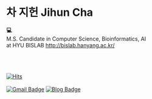 # 차 지헌 Jihun Cha

<strong>💻</strong><br>
M.S. Candidate in Computer Science, Bioinformatics, AI<br>
at HYU BISLAB http://bislab.hanyang.ac.kr/
<br><br>

<br><br>
[![Hits](https://hits.seeyoufarm.com/api/count/incr/badge.svg?url=https%3A%2F%2Fwww.notion.so%2F0a35329add7b4c3091c1421744356f93&count_bg=%23B34AD5&title_bg=%23606060&icon=&icon_color=%23D58B8B&title=Visits&edge_flat=false)](https://hits.seeyoufarm.com)
<br><br>
[![Gmail Badge](https://img.shields.io/badge/Gmail-d14836?style=flat-square&logo=Gmail&logoColor=white&link=mailto:jjuhee0913@gmail.com)](mailto:oadalovelace@gmail.com)
[![Blog Badge](http://img.shields.io/badge/-Blog-brightgreen?style=flat-square&logo=FF5722&link=https://chaatit.tistory.com/)](https://chaatit.tistory.com/)

